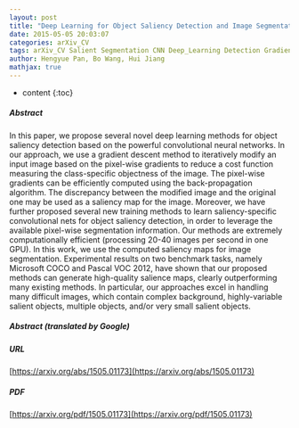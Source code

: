 ```yaml
---
layout: post
title: "Deep Learning for Object Saliency Detection and Image Segmentation"
date: 2015-05-05 20:03:07
categories: arXiv_CV
tags: arXiv_CV Salient Segmentation CNN Deep_Learning Detection Gradient_Descent
author: Hengyue Pan, Bo Wang, Hui Jiang
mathjax: true
---
```


* content
{:toc}

##### Abstract
In this paper, we propose several novel deep learning methods for object saliency detection based on the powerful convolutional neural networks. In our approach, we use a gradient descent method to iteratively modify an input image based on the pixel-wise gradients to reduce a cost function measuring the class-specific objectness of the image. The pixel-wise gradients can be efficiently computed using the back-propagation algorithm. The discrepancy between the modified image and the original one may be used as a saliency map for the image. Moreover, we have further proposed several new training methods to learn saliency-specific convolutional nets for object saliency detection, in order to leverage the available pixel-wise segmentation information. Our methods are extremely computationally efficient (processing 20-40 images per second in one GPU). In this work, we use the computed saliency maps for image segmentation. Experimental results on two benchmark tasks, namely Microsoft COCO and Pascal VOC 2012, have shown that our proposed methods can generate high-quality salience maps, clearly outperforming many existing methods. In particular, our approaches excel in handling many difficult images, which contain complex background, highly-variable salient objects, multiple objects, and/or very small salient objects.

##### Abstract (translated by Google)


##### URL
[https://arxiv.org/abs/1505.01173](https://arxiv.org/abs/1505.01173)

##### PDF
[https://arxiv.org/pdf/1505.01173](https://arxiv.org/pdf/1505.01173)

